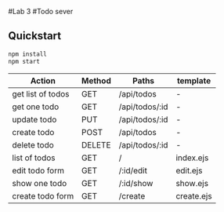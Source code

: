 #Lab 3
#Todo sever

## Quickstart

```bash
npm install
npm start
```

| Action            | Method | Paths          | template   |
| ----------------- | ------ | -------------- | ---------- |
| get list of todos | GET    | /api/todos     | -          |
| get one todo      | GET    | /api/todos/:id | -          |
| update todo       | PUT    | /api/todos/:id | -          |
| create todo       | POST   | /api/todos     | -          |
| delete todo       | DELETE | /api/todos/:id | -          |
| list of todos     | GET    | /              | index.ejs  |
| edit todo form    | GET    | /:id/edit      | edit.ejs   |
| show one todo     | GET    | /:id/show      | show.ejs   |
| create todo form  | GET    | /create        | create.ejs |
